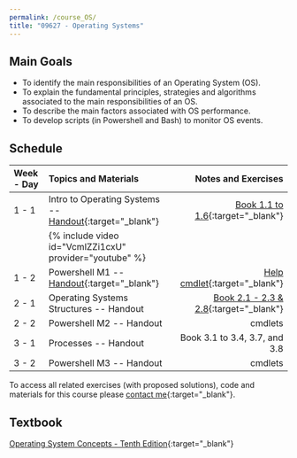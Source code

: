 ```yaml
---
permalink: /course_OS/
title: "09627 - Operating Systems"
---
```

## Main Goals

- To identify the main responsibilities of an Operating System (OS). 
- To explain the fundamental principles, strategies and algorithms associated to the main responsibilities of an OS.
- To describe the main factors associated with OS performance.
- To develop scripts (in Powershell and Bash) to monitor OS events.


## Schedule

| Week - Day                                               | Topics and Materials                                                                                                                          |                                                                                                         Notes  and Exercises |
|:---------------------------------------------------------|:----------------------------------------------------------------------------------------------------------------------------------------------|-----------------------------------------------------------------------------------------------------------------------------:|
| 1 - 1                                                    | Intro to Operating Systems -- [Handout](https://drive.google.com/file/d/1XtT9bVDjWAjLhSz0cnyupl6xy3RITrYQ/view?usp=sharing){:target="_blank"} |      [Book 1.1 to 1.6](https://drive.google.com/file/d/184aeT45KvIfGFcFSRp8CyUCvjZ361NeM/view?usp=sharing){:target="_blank"} |
| |  {% include video id="VcmlZZi1cxU" provider="youtube" %}|                                                                                                                              |
| 1 - 2                                                    | Powershell M1 -- [Handout](https://drive.google.com/file/d/1DiUSF-L4-XhUqqOCPQW_AB4gEt6NdSSc/view?usp=sharing){:target="_blank"}              |          [Help cmdlet](https://drive.google.com/file/d/1gT4R9y3ni2EixnxAk2uajCIFEbpL8QuI/view?usp=sharing){:target="_blank"} |
| 2 - 1                                                    | Operating Systems Structures -- Handout                                                                                                       | [Book 2.1 - 2.3 & 2.8](https://drive.google.com/file/d/1ReDp91IANDDzBYFgSL34nO4oEAvsrMOD/view?usp=sharing){:target="_blank"} |
| 2 - 2                                                    | Powershell M2 -- Handout                                                                                                                      |                                                                                                                      cmdlets |
| 3 - 1                                                    | Processes -- Handout                                                                                                                          |                                                                                                Book 3.1 to 3.4, 3.7, and 3.8 |
| 3 - 2                                                    | Powershell M3 -- Handout                                                                                                                      |                                                                                                                      cmdlets |

To access all related exercises (with proposed solutions), code and materials for this course please [contact me](https://forms.gle/63NYpG1siX6E4KGj8){:target="_blank"}.
## Textbook

[Operating System Concepts - Tenth Edition](https://www.os-book.com/OS10/index.html){:target="_blank"}